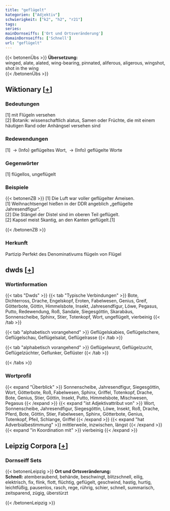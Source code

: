 ```yaml
---
title: "geflügelt"
kategorien: ["Adjektiv"]
schwierigkeit: ["k2", "h2", "r21"]
tags:
series:
mainDornseiffs: ['Ort und Ortsveränderung']
domainDornseiffs: ['Schnell']
url: "geflügelt"
---
```


{{< betonenÜbs >}}
**Übersetzung:**  
winged, alate, alated, wing-bearing, pinnated, aliferous, aligerous, wingshot, shot in the wing  
{{< /betonenÜbs >}}

## Wiktionary [[+](https://de.wiktionary.org/wiki/geflügelt)]

### Bedeutungen
[1] mit Flügeln versehen  
[2] Botanik: wissenschaftlich alatus, Samen oder Früchte, die mit einem häutigen Rand oder Anhängsel versehen sind  

### Redewendungen
[1]  -> (Info) geflügeltes Wort,  -> (Info) geflügelte Worte  

### Gegenwörter
[1] flügellos, ungeflügelt  

### Beispiele
{{< betonenZB >}}
[1] Die Luft war voller geflügelter Ameisen.  
[1] Weihnachtsengel hießen in der DDR angeblich „geflügelte Jahresendfigur“.  
[2] Die Stängel der Distel sind im oberen Teil geflügelt.  
[2] Kapsel meist 5kantig, an den Kanten geflügelt.[1]  

{{< /betonenZB >}}
### Herkunft
Partizip Perfekt des Denominativums flügeln von Flügel  



## dwds [[+](https://www.dwds.de/wb/geflügelt)]

### Wortinformation
{{< tabs "Dwds" >}}
{{< tab "Typische Verbindungen" >}}
Bote, Dichterross, Drache, Engelskopf, Eroten, Fabelwesen, Genius, Greif, Götterbote, Göttin, Himmelsbote, Insekt, Jahresendfigur, Löwe, Pegasus, Putto, Redewendung, Roß, Sandale, Siegesgöttin, Skarabäus, Sonnenscheibe, Sphinx, Stier, Totenkopf, Wort, ungeflügelt, vierbeinig
{{< /tab >}}

{{< tab "alphabetisch vorangehend" >}}
Geflügelskabies, Geflügelschere, Geflügelschau, Geflügelsalat, Geflügelrasse
{{< /tab >}}

{{< tab "alphabetisch vorangehend" >}}
Geflügelwurst, Geflügelzucht, Geflügelzüchter, Geflunker, Geflüster
{{< /tab >}}

{{< /tabs >}}

### Wortprofil
{{< expand "Überblick" >}} Sonnenscheibe, Jahresendfigur, Siegesgöttin, Wort, Götterbote, Roß, Fabelwesen, Sphinx, Griffel, Totenkopf, Drache, Bote, Genius, Stier, Göttin, Insekt, Putto, Himmelsbote, Mischwesen, Pegasus {{< /expand >}}
{{< expand "ist Adjektivattribut von" >}} Wort, Sonnenscheibe, Jahresendfigur, Siegesgöttin, Löwe, Insekt, Roß, Drache, Pferd, Bote, Göttin, Stier, Fabelwesen, Sphinx, Götterbote, Genius, Totenkopf, Pfeil, Schlange, Griffel {{< /expand >}}
{{< expand "hat Adverbialbestimmung" >}} mittlerweile, inzwischen, längst {{< /expand >}}
{{< expand "in Koordination mit" >}} vierbeinig {{< /expand >}}

## Leipzig Corpora [[+](https://corpora.uni-leipzig.de/en/res?word=geflügelt&corpusId=deu_newscrawl-public_2018)]

### Dornseiff Sets
{{< betonenLeipzig >}}
**Ort und Ortsveränderung:**  
**Schnell:** atemberaubend, behände, beschwingt, blitzschnell, eilig, elektrisch, fix, flink, flott, flüchtig, geflügelt, geschwind, hastig, hurtig, leichtfüßig, pausenlos, rasch, rege, rührig, schier, schnell, summarisch, zeitsparend, zügig, überstürzt  

{{< /betonenLeipzig >}}
